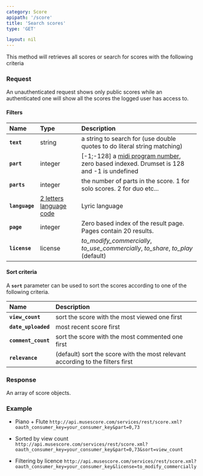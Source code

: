 ```yaml
---
category: Score
apipath: '/score'
title: 'Search scores'
type: 'GET'

layout: nil
---
```


This method will retrieves all scores or search for scores with the following criteria

### Request

An unauthenticated request shows only public scores while an authenticated one will show all the scores the logged user has access to.

#### Filters

Name       | Type     | Description |
:----------|:---------|:------------|
**`text`**     | string   | a string to search for (use double quotes to do literal string matching) |
**`part`**     | integer |  \[-1;-128\] a [midi program number](http://en.wikipedia.org/wiki/General_MIDI#Melodic_sounds), zero based indexed. Drumset is 128 and -1 is undefined    |
**`parts`**    | integer |  the number of parts in the score. 1 for solo scores. 2 for duo etc...  |
**`language`**           | [2 letters language code](http://api.drupal.org/api/function/_locale_get_predefined_list/6)    |     Lyric language    |
**`page`**     | integer | Zero based index of the result page. Pages contain 20 results.     |
**`license`**     | license | *to_modify_commercially*, *to_use_commercially*, *to_share*, *to_play* (default)    |

#### Sort criteria

A **`sort`** parameter can be used to sort the scores according to one of the following criteria.

Name       |  Description |
:----------|:---------|
**`view_count`** |  sort the score with the most viewed one first |
**`date_uploaded`** |  most recent score first|
**`comment_count`** |  sort the score with the most commented one first |
**`relevance`**     |  (default) sort the score with the most relevant according to the filters first |

### Response

An array of score objects.

### Example

* Piano + Flute
```http://api.musescore.com/services/rest/score.xml?oauth_consumer_key=your_consumer_key&part=0,73```

* Sorted by view count
```http://api.musescore.com/services/rest/score.xml?oauth_consumer_key=your_consumer_key&part=0,73&sort=view_count```

* Filtering by licence
```http://api.musescore.com/services/rest/score.xml?oauth_consumer_key=your_consumer_key&license=to_modify_commercially```

